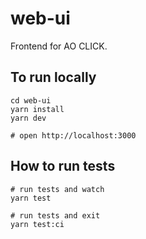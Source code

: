 # web-ui

Frontend for AO CLICK.

## To run locally

    cd web-ui
    yarn install
    yarn dev

    # open http://localhost:3000

## How to run tests

    # run tests and watch
    yarn test

    # run tests and exit
    yarn test:ci